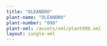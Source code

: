 ```yaml
---
title: "OLEANDRO"
plant-name: "OLEANDRO"
plant-number: "098"
plant-xml: /assets/xml/plant098.xml
layout: single-xml
---
```

